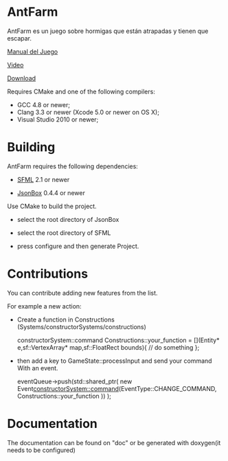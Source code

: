 ﻿# AntFarm #

AntFarm es un juego sobre hormigas que están atrapadas y tienen que escapar.

[Manual del Juego](https://bitbucket.org/cristian_glez_m/antfarm/wiki/Manual%20de%20Juego)

[Video](https://www.youtube.com/watch?v=o17TOI_zKAY)

[Download](https://bitbucket.org/cristian_glez_m/antfarm/downloads)

Requires CMake and one of the following compilers:

* GCC 4.8 or newer;
* Clang 3.3 or newer (Xcode 5.0 or newer on OS X);
* Visual Studio 2010 or newer;

Building
===

AntFarm requires the following dependencies:

* [SFML](http://sfml-dev.org) 2.1 or newer

* [JsonBox](https://github.com/anhero/JsonBox) 0.4.4 or newer

Use CMake to build the project.

* select the root directory of JsonBox

* select the root directory of SFML

* press configure and then generate Project.


Contributions
===

You can contribute adding new features from the list.

For example a new action:

* Create a function in Constructions (Systems/constructorSystems/constructions)

	constructorSystem::command Constructions::your_function = [](Entity* e,sf::VertexArray* map,sf::FloatRect bounds){
		// do something
	};

* then add a key to GameState::processInput and send your command With an event.

	eventQueue->push(std::shared_ptr<baseEvent>(
                            new Event<constructorSystem::command>(EventType::CHANGE_COMMAND,
                                                    Constructions::your_function
                                                    ))
                                 );


Documentation
===

The documentation can be found on "doc" or be generated with doxygen(it needs to be configured)